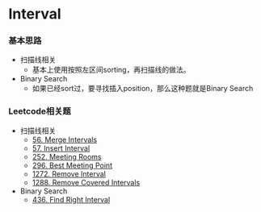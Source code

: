 # Interval

### 基本思路

* 扫描线相关
  * 基本上使用按照左区间sorting，再扫描线的做法。
* Binary Search
  * 如果已经sort过，要寻找插入position，那么这种题就是Binary Search

### Leetcode相关题

* 扫描线相关
  * [56. Merge Intervals](https://leetcode.com/problems/merge-intervals)
  * [57. Insert Interval](https://leetcode.com/problems/insert-interval)
  * [252. Meeting Rooms](https://leetcode.com/problems/meeting-rooms)
  * [296. Best Meeting Point](https://leetcode.com/problems/best-meeting-point)
  * [1272. Remove Interval](https://leetcode.com/problems/remove-interval)
  * [1288. Remove Covered Intervals](https://leetcode.com/problems/remove-covered-intervals)
* Binary Search
  * [436. Find Right Interval](https://leetcode.com/problems/find-right-interval)

